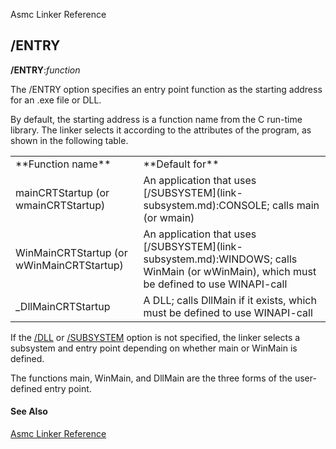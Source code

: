 Asmc Linker Reference

## /ENTRY

**/ENTRY**:_function_

The /ENTRY option specifies an entry point function as the starting address for an .exe file or DLL.

By default, the starting address is a function name from the C run-time library. The linker selects it according to the attributes of the program, as shown in the following table.

<table>
<tr><td>**Function name**</td><td>**Default for**</td></tr>
<tr><td>mainCRTStartup (or wmainCRTStartup)</td><td>An application that uses [/SUBSYSTEM](link-subsystem.md):CONSOLE; calls main (or wmain)</td></tr>
<tr><td>WinMainCRTStartup (or wWinMainCRTStartup)</td><td>An application that uses [/SUBSYSTEM](link-subsystem.md):WINDOWS; calls WinMain (or wWinMain), which must be defined to use WINAPI-call</td></tr>
<tr><td>_DllMainCRTStartup</td><td>A DLL; calls DllMain if it exists, which must be defined to use WINAPI-call</td></tr>
</table>

If the [/DLL](link-dll.md) or [/SUBSYSTEM](link-subsystem.md) option is not specified, the linker selects a subsystem and entry point depending on whether main or WinMain is defined.

The functions main, WinMain, and DllMain are the three forms of the user-defined entry point.

#### See Also

[Asmc Linker Reference](link.md)
